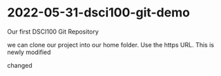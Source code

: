 # 2022-05-31-dsci100-git-demo
Our first DSCI100 Git Repository

we can clone our project into our home folder.
Use the https URL. This is newly modified

changed
